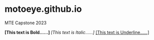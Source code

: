 # motoeye.github.io
MTE Capstone 2023
<Html>    
<Head>  
<title>  
Example of make a text B,I,U  
</title>  
</Head>  
<Body>   
<b> [This text is Bold......] </b>  
<I> [This text is Italic......] </I>  
<U> [This text is Underline......] </U>   
</Body>  
</Html>  
